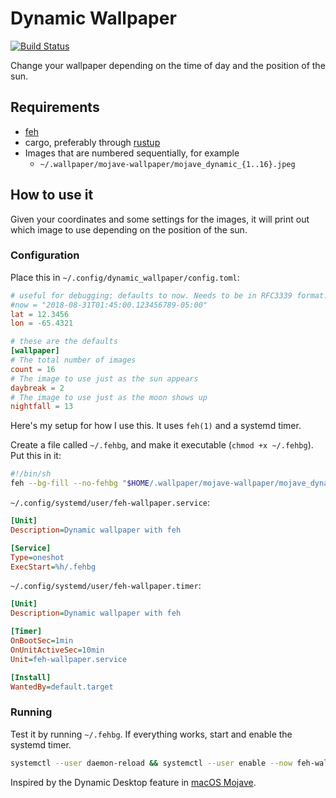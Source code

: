 # Dynamic Wallpaper

[![Build Status](https://travis-ci.com/mklein994/dynamic_wallpaper.svg?branch=master)](https://travis-ci.com/mklein994/dynamic_wallpaper)

Change your wallpaper depending on the time of day and the position of the sun.

## Requirements

- [feh](https://feh.finalrewind.org/)
- cargo, preferably through [rustup](https://rustup.rs)
- Images that are numbered sequentially, for example
  - `~/.wallpaper/mojave-wallpaper/mojave_dynamic_{1..16}.jpeg`

## How to use it

Given your coordinates and some settings for the images, it will print out which image to use depending on the position of the sun.

### Configuration

Place this in `~/.config/dynamic_wallpaper/config.toml`:

```toml
# useful for debugging; defaults to now. Needs to be in RFC3339 format.
#now = "2018-08-31T01:45:00.123456789-05:00"
lat = 12.3456
lon = -65.4321

# these are the defaults
[wallpaper]
# The total number of images
count = 16
# The image to use just as the sun appears
daybreak = 2
# The image to use just as the moon shows up
nightfall = 13
```

Here's my setup for how I use this. It uses `feh(1)` and a systemd timer.

Create a file called `~/.fehbg`, and make it executable (`chmod +x ~/.fehbg`). Put this in it:

```sh
#!/bin/sh
feh --bg-fill --no-fehbg "$HOME/.wallpaper/mojave-wallpaper/mojave_dynamic_$(~/.cargo/bin/dynamic_wallpaper).jpeg"
```

`~/.config/systemd/user/feh-wallpaper.service`:

```ini
[Unit]
Description=Dynamic wallpaper with feh

[Service]
Type=oneshot
ExecStart=%h/.fehbg
```

`~/.config/systemd/user/feh-wallpaper.timer`:

```ini
[Unit]
Description=Dynamic wallpaper with feh

[Timer]
OnBootSec=1min
OnUnitActiveSec=10min
Unit=feh-wallpaper.service

[Install]
WantedBy=default.target
```

### Running

Test it by running `~/.fehbg`. If everything works, start and enable the systemd timer.

```sh
systemctl --user daemon-reload && systemctl --user enable --now feh-wallpaper.timer
```

Inspired by the Dynamic Desktop feature in [macOS Mojave](https://www.apple.com/macos/mojave/).
